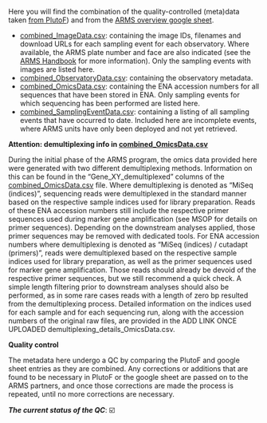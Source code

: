 Here you will find the combination of the quality-controlled (meta)data taken [from PlutoF](https://github.com/arms-mbon/data_workspace/tree/main/qualitycontrolled_data/from_plutof)) and from the [ARMS overview google sheet](https://github.com/arms-mbon/data_workspace/tree/main/qualitycontrolled_data/from_gs).

* [combined_ImageData.csv](https://github.com/arms-mbon/data_workspace/tree/main/qualitycontrolled_data/combined/combined_ImageData.csv): containing the image IDs, filenames and download URLs for each sampling event for each observatory. Where available, the ARMS plate number and face are also indicated (see the [ARMS Handbook](https://github.com/arms-mbon/documentation/tree/main/armsmbon_handbook) for more information). Only the sampling events with images are listed here.  
* [combined_ObservatoryData.csv](https://github.com/arms-mbon/data_workspace/tree/main/qualitycontrolled_data/combined/combined_ObservatoryData.csv): containing the observatory metadata.
* [combined_OmicsData.csv](https://github.com/arms-mbon/data_workspace/tree/main/qualitycontrolled_data/combined/combined_OmicsData.csv): containing the ENA accession numbers for all sequences that have been stored in ENA. Only sampling events for which sequencing has been performed are listed here. 
* [combined_SamplingEventData.csv](https://github.com/arms-mbon/data_workspace/tree/main/qualitycontrolled_data/combined/combined_SamplingEventData.csv): containing a listing of all sampling events that have occurred to date. Included here are incomplete events, where ARMS units have only been deployed and not yet retrieved.

**Attention: demultiplexing info in [combined_OmicsData.csv](https://github.com/arms-mbon/data_workspace/tree/main/qualitycontrolled_data/combined/combined_OmicsData.csv)**

During the initial phase of the ARMS program, the omics data provided here were generated with two different demultiplexing methods. Information on this can be found in the “Gene_XY_demultiplexed” columns of the [combined_OmicsData.csv](https://github.com/arms-mbon/data_workspace/tree/main/qualitycontrolled_data/combined/combined_OmicsData.csv) file. Where demultiplexing is denoted as “MiSeq (indices)”, sequencing reads were demultiplexed in the standard manner based on the respective sample indices used for library preparation. Reads of these ENA accession numbers still include the respective primer sequences used during marker gene amplification (see MSOP for details on primer sequences). Depending on the downstream analyses applied, those primer sequences may be removed with dedicated tools.
For ENA accession numbers where demultiplexing is denoted as “MiSeq (indices) / cutadapt (primers)”, reads were demultiplexed based on the respective sample indices used for library preparation, as well as the primer sequences used for marker gene amplification. Those reads should already be devoid of the respective primer sequences, but we still recommend a quick check. A simple length filtering prior to downstream analyses should also be performed, as in some rare cases reads with a length of zero bp resulted from the demultiplexing process. Detailed information on the indices used for each sample and for each sequencing run, along with the accession numbers of the original raw files, are provided in the ADD LINK ONCE UPLOADED demultiplexing_details_OmicsData.csv.

**Quality control**

The metadata here undergo a QC by comparing the PlutoF and google sheet entries as they are combined. Any corrections or additions that are found to be necessary in PlutoF or the google sheet are passed on to the ARMS partners, and once those corrections are made the process is repeated, until no more corrections are necessary. 

_**The current status of the QC**_: :ballot_box_with_check: 

<!---The current status of the QC_: :ballot_box_with_check: :repeat: -->
